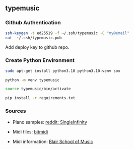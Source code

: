## typemusic


### Github Authentication

```bash
ssh-keygen -t ed25519 -f ~/.ssh/typemusic -C "my@email"
cat  ~/.ssh/typemusic.pub 
```

Add deploy key to github repo.

### Create Python Environment

```bash
sudo apt-get install python3.10 python3.10-venv sox

python -m venv typemusic

source typemusic/bin/activate

pip install -r requirements.txt
```

### Sources

* Piano samples: [reddit: SingleInfinity](https://www.reddit.com/r/piano/comments/3u6ke7/heres_some_midi_and_mp3_files_for_individual/)

* Midi files: [bitmidi](https://bitmidi.com/canon-3-mid)

* Midi information: [Blair School of Music](https://computermusicresource.com/midikeys.html)


